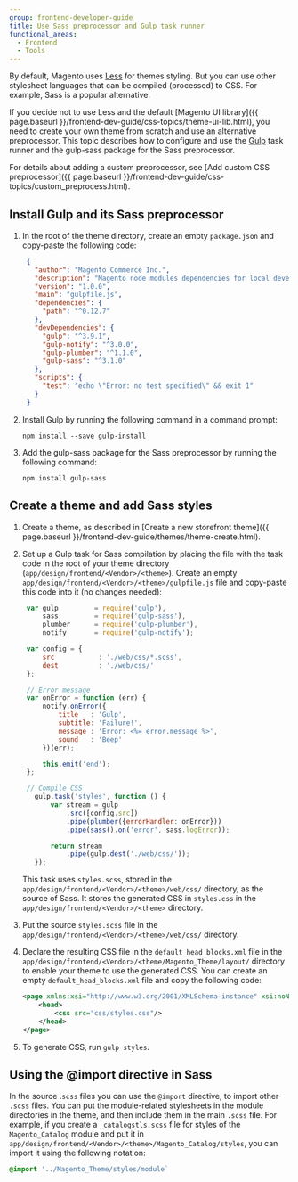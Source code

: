```yaml
---
group: frontend-developer-guide
title: Use Sass preprocessor and Gulp task runner
functional_areas:
  - Frontend
  - Tools
---
```


By default, Magento uses [Less](http://lesscss.org/) for themes styling. But you can use other stylesheet languages that can be compiled (processed) to CSS. For example, Sass is a popular alternative.

If you decide not to use Less and the default [Magento UI library]({{ page.baseurl }}/frontend-dev-guide/css-topics/theme-ui-lib.html), you need to create your own theme from scratch and use an alternative preprocessor. This topic describes how to configure and use the [Gulp](http://gulpjs.com/) task runner and the gulp-sass package for the Sass preprocessor.

For details about adding a custom preprocessor, see [Add custom CSS preprocessor]({{ page.baseurl }}/frontend-dev-guide/css-topics/custom_preprocess.html).

## Install Gulp and its Sass preprocessor

1. In the root of the theme directory, create an empty `package.json` and copy-paste the following code:

   ```json
    {
      "author": "Magento Commerce Inc.",
      "description": "Magento node modules dependencies for local development",
      "version": "1.0.0",
      "main": "gulpfile.js",
      "dependencies": {
        "path": "^0.12.7"
      },
      "devDependencies": {
        "gulp": "^3.9.1",
        "gulp-notify": "^3.0.0",
        "gulp-plumber": "^1.1.0",
        "gulp-sass": "^3.1.0"
      },
      "scripts": {
        "test": "echo \"Error: no test specified\" && exit 1"
      }
    }
   ```

1. Install Gulp by running the following command in a command prompt:

   `npm install --save gulp-install`

1. Add the gulp-sass package for the Sass preprocessor by running the following command:

   `npm install gulp-sass`

## Create a theme and add Sass styles

1. Create a theme, as described in [Create a new storefront theme]({{ page.baseurl }}/frontend-dev-guide/themes/theme-create.html).

1. Set up a Gulp task for Sass compilation by placing the file with the task code in the root of your theme directory (`app/design/frontend/<Vendor>/<theme>`). Create an empty `app/design/frontend/<Vendor>/<theme>/gulpfile.js` file and copy-paste this code into it (no changes needed):

   ```js
    var gulp         = require('gulp'),
        sass         = require('gulp-sass'),
        plumber      = require('gulp-plumber'),
        notify       = require('gulp-notify');

    var config = {
        src           : './web/css/*.scss',
        dest          : './web/css/'
    };

    // Error message
    var onError = function (err) {
        notify.onError({
            title   : 'Gulp',
            subtitle: 'Failure!',
            message : 'Error: <%= error.message %>',
            sound   : 'Beep'
        })(err);

        this.emit('end');
    };

    // Compile CSS
      gulp.task('styles', function () {
          var stream = gulp
              .src([config.src])
              .pipe(plumber({errorHandler: onError}))
              .pipe(sass().on('error', sass.logError));

          return stream
              .pipe(gulp.dest('./web/css/'));
      });
   ```

   This task uses `styles.scss`, stored in the `app/design/frontend/<Vendor>/<theme>/web/css/` directory, as the source of Sass. It stores the generated CSS in `styles.css` in the `app/design/frontend/<Vendor>/<theme>` directory.

1. Put the source `styles.scss` file in the `app/design/frontend/<Vendor>/<theme>/web/css/` directory.

1. Declare the resulting CSS file in the `default_head_blocks.xml` file in the `app/design/frontend/<Vendor>/<theme/Magento_Theme/layout/` directory to enable your theme to use the generated CSS. You can create an empty `default_head_blocks.xml` file and copy the following code:

   ```xml
   <page xmlns:xsi="http://www.w3.org/2001/XMLSchema-instance" xsi:noNamespaceSchemaLocation="urn:magento:framework:View/Layout/etc/page_configuration.xsd">
       <head>
           <css src="css/styles.css"/>
       </head>
   </page>
   ```
1. To generate CSS, run
    `gulp styles`.

## Using the @import directive in Sass

In the source .`scss` files you can use the `@import` directive, to import other `.scss` files. You can put the module-related stylesheets in the module directories in the theme, and then include them in the main `.scss` file. For example, if you create a `_catalogstls.scss` file for styles of the `Magento_Catalog` module and put it in `app/design/frontend/<Vendor>/<theme>/Magento_Catalog/styles`, you can import it using the following notation:
```css
@import '../Magento_Theme/styles/module`
```
